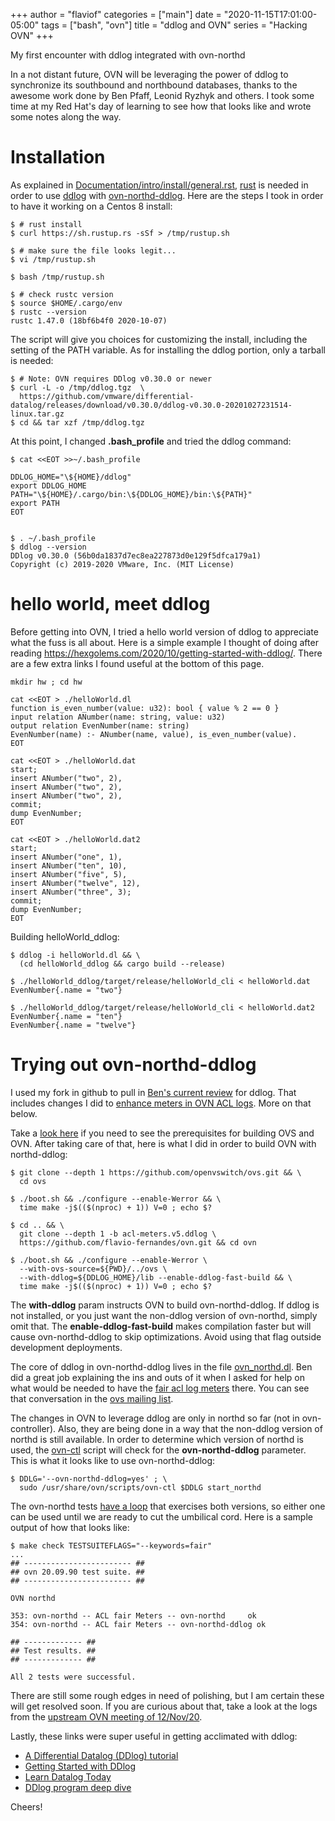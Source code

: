 +++
author = "flaviof"
categories = ["main"]
date = "2020-11-15T17:01:00-05:00"
tags = ["bash", "ovn"]
title = "ddlog and OVN"
series = "Hacking OVN"
+++

My first encounter with ddlog integrated with ovn-northd 

<!--more-->

In a not distant future, OVN will be leveraging the power of ddlog to synchronize its
southbound and northbound databases, thanks to the awesome work done by Ben Pfaff,
Leonid Ryzhyk and others. I took some time at my Red Hat's day of learning to see how
that looks like and wrote some notes along the way.

# Installation

As explained in [Documentation/intro/install/general.rst][general.rst], [rust][rust]
is needed in order to use [ddlog][ddlog] with [ovn-northd-ddlog][ovn-northd-ddlog].
Here are the steps I took in order to have it working on a Centos 8 install:

```
$ # rust install
$ curl https://sh.rustup.rs -sSf > /tmp/rustup.sh

$ # make sure the file looks legit...
$ vi /tmp/rustup.sh

$ bash /tmp/rustup.sh

$ # check rustc version
$ source $HOME/.cargo/env
$ rustc --version
rustc 1.47.0 (18bf6b4f0 2020-10-07)
```

The script will give you choices for customizing the install, including the setting of the PATH
variable. As for installing the ddlog portion, only a tarball is needed:

```
$ # Note: OVN requires DDlog v0.30.0 or newer
$ curl -L -o /tmp/ddlog.tgz  \
  https://github.com/vmware/differential-datalog/releases/download/v0.30.0/ddlog-v0.30.0-20201027231514-linux.tar.gz
$ cd && tar xzf /tmp/ddlog.tgz
```

At this point, I changed **.bash_profile** and tried the ddlog command:

```
$ cat <<EOT >>~/.bash_profile

DDLOG_HOME="\${HOME}/ddlog"
export DDLOG_HOME
PATH="\${HOME}/.cargo/bin:\${DDLOG_HOME}/bin:\${PATH}"
export PATH
EOT


$ . ~/.bash_profile
$ ddlog --version
DDlog v0.30.0 (56b0da1837d7ec8ea227873d0e129f5dfca179a1)
Copyright (c) 2019-2020 VMware, Inc. (MIT License)
```

# hello world, meet ddlog 

Before getting into OVN, I tried a hello world version of ddlog to appreciate
what the fuss is all about. Here is a simple example I thought of doing after
reading https://hexgolems.com/2020/10/getting-started-with-ddlog/. There are a
few extra links I found useful at the bottom of this page.

```
mkdir hw ; cd hw

cat <<EOT > ./helloWorld.dl
function is_even_number(value: u32): bool { value % 2 == 0 }
input relation ANumber(name: string, value: u32)
output relation EvenNumber(name: string)
EvenNumber(name) :- ANumber(name, value), is_even_number(value).
EOT

cat <<EOT > ./helloWorld.dat
start;
insert ANumber("two", 2),
insert ANumber("two", 2),
insert ANumber("two", 2),
commit;
dump EvenNumber;
EOT

cat <<EOT > ./helloWorld.dat2
start;
insert ANumber("one", 1),
insert ANumber("ten", 10),
insert ANumber("five", 5),
insert ANumber("twelve", 12),
insert ANumber("three", 3);
commit;
dump EvenNumber;
EOT
```

Building helloWorld_ddlog:

```
$ ddlog -i helloWorld.dl && \
  (cd helloWorld_ddlog && cargo build --release)

$ ./helloWorld_ddlog/target/release/helloWorld_cli < helloWorld.dat
EvenNumber{.name = "two"}

$ ./helloWorld_ddlog/target/release/helloWorld_cli < helloWorld.dat2
EvenNumber{.name = "ten"}
EvenNumber{.name = "twelve"}
```

# Trying out ovn-northd-ddlog

I used my fork in github to pull in [Ben's current review][benDdlog] for ddlog. That includes changes
I did to [enhance meters in OVN ACL logs][fairMeters]. More on that below.

Take a [look here][ovndeps] if you need to see the prerequisites for building OVS and OVN.
After taking care of that, here is what I did in order to build OVN with northd-ddlog:

```
$ git clone --depth 1 https://github.com/openvswitch/ovs.git && \
  cd ovs

$ ./boot.sh && ./configure --enable-Werror && \
  time make -j$(($(nproc) + 1)) V=0 ; echo $?

$ cd .. && \
  git clone --depth 1 -b acl-meters.v5.ddlog \
  https://github.com/flavio-fernandes/ovn.git && cd ovn

$ ./boot.sh && ./configure --enable-Werror \
  --with-ovs-source=${PWD}/../ovs \
  --with-ddlog=${DDLOG_HOME}/lib --enable-ddlog-fast-build && \
  time make -j$(($(nproc) + 1)) V=0 ; echo $?
```

The **with-ddlog** param instructs OVN to build ovn-northd-ddlog. If ddlog is not installed,
or you just want the non-ddlog version of ovn-northd, simply omit that. The **enable-ddlog-fast-build** makes
compilation faster but will cause ovn-northd-ddlog to skip optimizations. Avoid using that flag outside development
deployments.

The core of ddlog in ovn-northd-ddlog lives in the file [ovn_northd.dl][ovn_northd.dl]. Ben did a great
job explaining the ins and outs of it when I asked for help on what would be needed to have the
[fair acl log meters][fairMeters] there. You can see that conversation in the
[ovs mailing list][benExplainsDdlog].

The changes in OVN to leverage ddlog are only in northd so far (not in ovn-controller).
Also, they are being done in a way that the non-ddlog version of northd is still available.
In order to determine which version of northd is used, the [ovn-ctl][ovn-ctl] script will check for the
**ovn-northd-ddlog** parameter. This is what it looks like to use ovn-northd-ddlog:

```
$ DDLG='--ovn-northd-ddlog=yes' ; \
  sudo /usr/share/ovn/scripts/ovn-ctl $DDLG start_northd
```

The ovn-northd tests [have a loop][testLoop] that exercises both versions, so either one can be used until we are ready to
cut the umbilical cord. Here is a sample output of how that looks like:

```
$ make check TESTSUITEFLAGS="--keywords=fair"
...
## ------------------------ ##
## ovn 20.09.90 test suite. ##
## ------------------------ ##

OVN northd

353: ovn-northd -- ACL fair Meters -- ovn-northd     ok
354: ovn-northd -- ACL fair Meters -- ovn-northd-ddlog ok

## ------------- ##
## Test results. ##
## ------------- ##

All 2 tests were successful.
```

There are still some rough edges in need of
polishing, but I am certain these will get resolved soon. If you are curious about that, take a look at the logs from
the [upstream OVN meeting of 12/Nov/20][ovnUpstreamMeeting].

Lastly, these links were super useful in getting acclimated with ddlog:

- [A Differential Datalog (DDlog) tutorial](https://github.com/vmware/differential-datalog/blob/master/doc/tutorial/tutorial.md)
- [Getting Started with DDlog ](https://hexgolems.com/2020/10/getting-started-with-ddlog/)
- [Learn Datalog Today](http://www.learndatalogtoday.org/)
- [DDlog program deep dive](http://deepdive.stanford.edu/writing-dataflow-ddlog#)

Cheers!

[general.rst]: https://github.com/blp/ovs-reviews/commit/f56dafa83d6da6dee48632954b951af6dc536cb7#diff-f2edc1bfe3739505036199b7993c18b4a3320ba4ca38b85c3e1fc4762c87529dR92 "ddlog install"
[rust]: https://www.rust-lang.org/tools/install "install rust"
[ddlog]: https://github.com/vmware/differential-datalog/ "ddlog repo"
[ovn-northd-ddlog]: https://github.com/flavio-fernandes/ovn/blob/356e0bc7b53a9b7352957442f97222e813d5be3d/northd/ovn-northd-ddlog.c
[benDdlog]: https://github.com/blp/ovs-reviews/tree/ddlog10 "Ben Pfaff ddlog10"
[fairMeters]: https://patchwork.ozlabs.org/project/ovn/cover/20201116154957.2443-1-flavio@flaviof.com/ "ACL Log Fair Meters"
[ovndeps]: https://github.com/flavio-fernandes/ovsdbapp_playground/blob/4f0590ba2e803573a1ad80211dc627e4670d1a64/Vagrantfile#L11-L25 "Dependencies for building ovs+ovn"
[ovn_northd.dl]: https://github.com/flavio-fernandes/ovn/blob/acl-meters.v5.ddlog/northd/ovn_northd.dl "ovn_northd.dl"
[benExplainsDdlog]: https://mail.openvswitch.org/pipermail/ovs-dev/2020-November/377104.html "Ben Pfaff talks about ddlog for ovn-northd"
[ovn-ctl]: https://github.com/flavio-fernandes/ovn/blob/f56dafa83d6da6dee48632954b951af6dc536cb7/utilities/ovn-ctl "ovn-ctl"
[testLoop]: https://github.com/flavio-fernandes/ovn/blob/f56dafa83d6da6dee48632954b951af6dc536cb7/tests/ovn-macros.at#L459-L465 "ovn-northd ddlog and non-ddlog test loop"
[ovnUpstreamMeeting]: http://eavesdrop.openstack.org/meetings/ovn_community_development_discussion/2020/ovn_community_development_discussion.2020-11-12-18.15.log.html "2020-11-12-18.15.log"